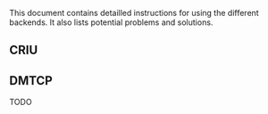 This document contains detailled instructions for using the different backends. It also lists potential problems and solutions.

CRIU
----

DMTCP
-----
TODO
